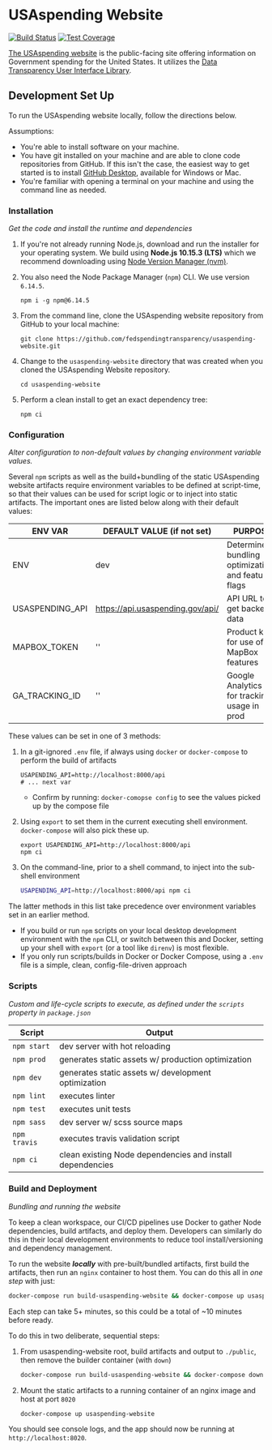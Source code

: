 # USAspending Website

[![Build Status](https://travis-ci.com/fedspendingtransparency/usaspending-website.svg?branch=dev)](https://travis-ci.com/fedspendingtransparency/usaspending-website) [![Test Coverage](https://codeclimate.com/github/fedspendingtransparency/usaspending-website/badges/coverage.svg)](https://codeclimate.com/github/fedspendingtransparency/usaspending-website/coverage)

[The USAspending website](https://www.usaspending.gov/) is the public-facing site offering information on Government spending for the United States. It utilizes the [Data Transparency User Interface Library](https://github.com/fedspendingtransparency/data-transparency-ui).

## Development Set Up
To run the USAspending website locally, follow the directions below.

Assumptions:

* You're able to install software on your machine.
* You have git installed on your machine and are able to clone code repositories from GitHub. If this isn't the case, the easiest way to get started is to install [GitHub Desktop](https://desktop.github.com/ "GitHub desktop"), available for Windows or Mac.
* You're familiar with opening a terminal on your machine and using the command line as needed.

### Installation
_Get the code and install the runtime and dependencies_

1. If you're not already running Node.js, download and run the installer for your operating system. We build using **Node.js 10.15.3 (LTS)** which we recommend downloading using [Node Version Manager (nvm)](https://github.com/nvm-sh/nvm).
2. You also need the Node Package Manager (`npm`) CLI. We use version `6.14.5`.

    ```shell
    npm i -g npm@6.14.5
    ```
3. From the command line, clone the USAspending website repository from GitHub to your local machine:

    ```shell
    git clone https://github.com/fedspendingtransparency/usaspending-website.git
    ```
4. Change to the `usaspending-website` directory that was created when you cloned the USAspending Website repository.

    ```shell
    cd usaspending-website
    ```

5. Perform a clean install to get an exact dependency tree:

    ```shell
    npm ci
    ```

### Configuration
_Alter configuration to non-default values by changing environment variable values._

Several `npm` scripts as well as the build+bundling of the static USAspending website artifacts require environment variables to be defined at script-time, so that their values can be used for script logic or to inject into static artifacts. The important ones are listed below along with their default values:

| ENV VAR         | DEFAULT VALUE (if not set)       | PURPOSE 
|-----------------|----------------------------------|----------------------------------------------------|
| ENV             | dev                              | Determine bundling optimizations and feature flags | 
| USASPENDING_API | https://api.usaspending.gov/api/ | API URL to get backend data                        |
| MAPBOX_TOKEN    | ''                               | Product key for use of MapBox features             |
| GA_TRACKING_ID  | ''                               | Google Analytics key for tracking usage in prod    |

These values can be set in one of 3 methods:

1. In a git-ignored `.env` file, if always using `docker` or `docker-compose` to perform the build of artifacts 

    ```
    USAPENDING_API=http://localhost:8000/api
    # ... next var
    ```
    - Confirm by running: `docker-comopse config` to see the values picked up by the compose file
2. Using `export` to set them in the current executing shell environment. `docker-compose` will also pick these up.

    ```
    export USAPENDING_API=http://localhost:8000/api
    npm ci
    ```
3. On the command-line, prior to a shell command, to inject into the sub-shell environment

    ```bash
    USAPENDING_API=http://localhost:8000/api npm ci
    ```

The latter methods in this list take precedence over environment variables set in an earlier method. 
- If you build or run `npm` scripts on your local desktop development environment with the `npm` CLI, or switch between this and Docker, setting up your shell with `export` (or a tool like `direnv`) is most flexible. 
- If you only run scripts/builds in Docker or Docker Compose, using a `.env` file is a simple, clean, config-file-driven approach 

### Scripts
_Custom and life-cycle scripts to execute, as defined under the `scripts` property in `package.json`_

| Script       | Output                                                      |
|--------------|-------------------------------------------------------------|
| `npm start`  | dev server with hot reloading                               |
| `npm prod`   | generates static assets w/ production optimization          |
| `npm dev`    | generates static assets w/ development optimization         |
| `npm lint`   | executes linter                                             |
| `npm test`   | executes unit tests                                         |
| `npm sass`   | dev server w/ scss source maps                              |
| `npm travis` | executes travis validation script                           |
| `npm ci`     | clean existing Node dependencies and install dependencies   |

### Build and Deployment
_Bundling and running the website_

To keep a clean workspace, our CI/CD pipelines use Docker to gather Node dependencies, build artifacts, and deploy them. Developers can similarly do this in their local development environments to reduce tool install/versioning and dependency management.

To run the website _**locally**_ with pre-built/bundled artifacts, first build the artifacts, then run an `nginx` container to host them. You can do this all in _one step_ with just:
```bash
docker-compose run build-usaspending-website && docker-compose up usaspending-website
``` 
Each step can take 5+ minutes, so this could be a total of ~10 minutes before ready.

To do this in two deliberate, sequential steps:

1. From usaspending-website root, build artifacts and output to `./public`, then remove the builder container (with `down`)

    ```bash
    docker-compose run build-usaspending-website && docker-compose down
    ```
2. Mount the static artifacts to a running container of an nginx image and host at port `8020`

    ```bash
    docker-compose up usaspending-website
    ```

You should see console logs, and the app should now be running at `http://localhost:8020`.

